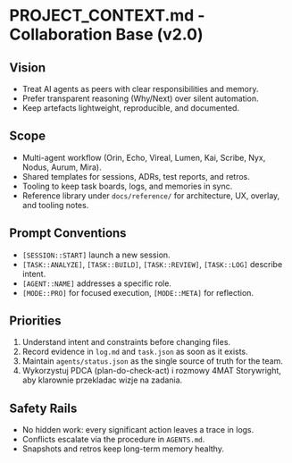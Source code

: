 ﻿# PROJECT_CONTEXT.md - Collaboration Base (v2.0)

## Vision
- Treat AI agents as peers with clear responsibilities and memory.
- Prefer transparent reasoning (Why/Next) over silent automation.
- Keep artefacts lightweight, reproducible, and documented.

## Scope
- Multi-agent workflow (Orin, Echo, Vireal, Lumen, Kai, Scribe, Nyx, Nodus, Aurum, Mira).
- Shared templates for sessions, ADRs, test reports, and retros.
- Tooling to keep task boards, logs, and memories in sync.
- Reference library under `docs/reference/` for architecture, UX, overlay, and tooling notes.

## Prompt Conventions
- `[SESSION::START]` launch a new session.
- `[TASK::ANALYZE]`, `[TASK::BUILD]`, `[TASK::REVIEW]`, `[TASK::LOG]` describe intent.
- `[AGENT::NAME]` addresses a specific role.
- `[MODE::PRO]` for focused execution, `[MODE::META]` for reflection.

## Priorities
1. Understand intent and constraints before changing files.
2. Record evidence in `log.md` and `task.json` as soon as it exists.
3. Maintain `agents/status.json` as the single source of truth for the team.
4. Wykorzystuj PDCA (plan-do-check-act) i rozmowy 4MAT Storywright, aby klarownie przekladac wizje na zadania.

## Safety Rails
- No hidden work: every significant action leaves a trace in logs.
- Conflicts escalate via the procedure in `AGENTS.md`.
- Snapshots and retros keep long-term memory healthy.
